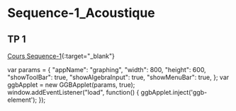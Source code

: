 # Sequence-1_Acoustique

## TP 1

[Cours Sequence-1](./2_Sciences_Seq1_TP1.pdf){:target="_blank"}


<meta name=viewport content="width=device-width,initial-scale=1">  
<meta charset="utf-8"/>
<script src="https://www.geogebra.org/apps/deployggb.js"></script>
<div id="ggb-element"></div>
  var params = {
            "appName": "graphing", 
            "width": 800, 
            "height": 600, 
            "showToolBar": true, 
            "showAlgebraInput": true, 
            "showMenuBar": true,
            };
    var ggbApplet = new GGBApplet(params, true);
    window.addEventListener("load", function() { 
        ggbApplet.inject('ggb-element');
    });
